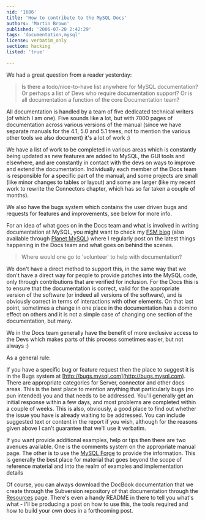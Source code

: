 ```yaml
---
nid: '1686'
title: 'How to contribute to the MySQL Docs'
authors: 'Martin Brown'
published: '2006-07-20 2:42:29'
tags: 'documentation,mysql'
license: verbatim_only
section: hacking
listed: 'true'

---
```

We had a great question from a reader yesterday: 


>Is there a todo/nice-to-have list anywhere for MySQL        documentation? Or perhaps a list of Devs who require documentation        support? Or is all documentation a function of the core Documentation        team?


<!--break-->


All documentation is handled by a team of five dedicated technical        writers (of which I am one). Five sounds like a lot, but with 7000 pages        of documentation across various versions of the manual (since we have        separate manuals for the 4.1, 5.0 and 5.1 trees, not to mention the        various other tools we also document) it's a lot of work :) 

We have a list of work to be completed in various areas which is        constantly being updated as new features are added to MySQL, the GUI        tools and elsewhere, and are constantly in contact with the devs on ways        to improve and extend the documentation. Individually each member of the        Docs team is responsible for a specific part of the manual, and some        projects are small (like minor changes to tables or layout) and some are        larger (like my recent work to rewrite the Connectors chapter, which has        so far taken a couple of months). 

We also have the bugs system which contains the user driven bugs and        requests for features and improvements, see below for more info. 

For an idea of what goes on in the Docs team and what is involved in        writing documentation at MySQL, you might want to check my [FSM blog](http://www.freesoftwaremagazine.com/blog/6)         (also available through        [Planet MySQL](http://planetmysql.org)) where I regularly post on the latest things        happening in the Docs team and what goes on behind the scenes. 


>Where would one go to 'volunteer' to help with documentation?

We don't have a direct method to support this, in the same way that we        don't have a direct way for people to provide patches into the MySQL        code, only through contributions that are verified for inclusion. For        the Docs this is to ensure that the documentation is correct, valid for        the appropriate version of the software (or indeed all versions of the        software), and is obviously correct in terms of interactions with other        elements. On that last point, sometimes a change in one place in the        documentation has a domino effect on others and it is not a simple case        of changing one section of the documentation, but many. 

We in the Docs team generally have the benefit of more exclusive access        to the Devs which makes parts of this process sometimes easier, but not        always :) 

As a general rule: 

If you have a specific bug or feature request then the place to suggest        it is in the Bugs system at [http://bugs.mysql.com](http://bugs.mysql.com). There are appropriate        categories for Server, connector and other docs areas. This is the best        place to mention anything that particularly bugs (no pun intended) you        and that needs to be addressed. You'll generally get an initial response        within a few days, and most problems are completed within a couple of        weeks. This is also, obviously, a good place to find out whether the        issue you have is already waiting to be addressed. You can include        suggested text or content in the report if you wish, although for the        reasons given above I can't guarantee that we'll use it verbatim. 

If you want provide additional examples, help or tips then there are two        avenues available. One is the comments system on the appropriate manual        page. The other is to use the [MySQL Forge](http://forge.mysql.com) to        provide the information. This is generally the best place for material        that goes beyond the scope of reference material and into the realm of        examples and implementation details 

Of course, you can always download the DocBook documentation that we create through the Subversion repository of that documentation through the [Resources](http://dev.mysql.com/tech-resources/sources.html) page. There's even a handy README in there to tell you what's what - I'll be producing a post on how to use this, the tools required and how to build your own docs in a forthcoming post.

